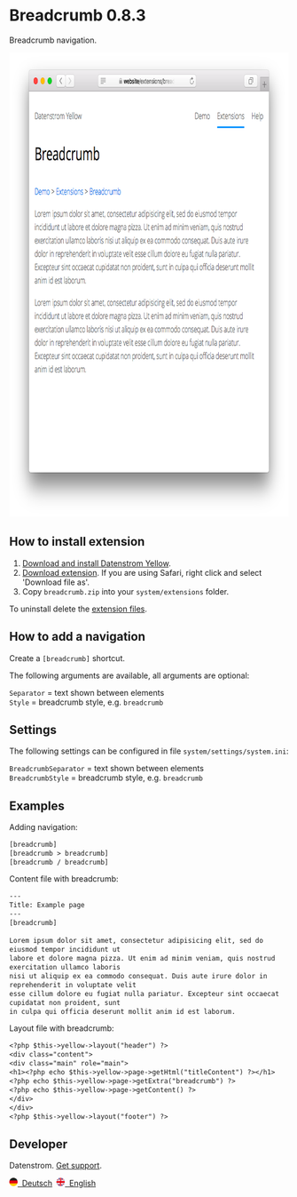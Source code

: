 Breadcrumb 0.8.3
================
Breadcrumb navigation.

<p align="center"><img src="breadcrumb-screenshot.png?raw=true" width="795" height="836" alt="Screenshot"></p>

## How to install extension

1. [Download and install Datenstrom Yellow](https://github.com/datenstrom/yellow/).
2. [Download extension](https://github.com/datenstrom/yellow-extensions/raw/master/zip/breadcrumb.zip). If you are using Safari, right click and select 'Download file as'.
3. Copy `breadcrumb.zip` into your `system/extensions` folder.

To uninstall delete the [extension files](extension.ini).

## How to add a navigation

Create a `[breadcrumb]` shortcut. 

The following arguments are available, all arguments are optional:
 
`Separator` = text shown between elements  
`Style` = breadcrumb style, e.g. `breadcrumb`  

## Settings

The following settings can be configured in file `system/settings/system.ini`:

`BreadcrumbSeparator` = text shown between elements  
`BreadcrumbStyle` = breadcrumb style, e.g. `breadcrumb`  

## Examples

Adding navigation:

    [breadcrumb]
    [breadcrumb > breadcrumb]
    [breadcrumb / breadcrumb]

Content file with breadcrumb:

    ---
    Title: Example page
    ---
    [breadcrumb]
        
    Lorem ipsum dolor sit amet, consectetur adipisicing elit, sed do eiusmod tempor incididunt ut 
    labore et dolore magna pizza. Ut enim ad minim veniam, quis nostrud exercitation ullamco laboris 
    nisi ut aliquip ex ea commodo consequat. Duis aute irure dolor in reprehenderit in voluptate velit 
    esse cillum dolore eu fugiat nulla pariatur. Excepteur sint occaecat cupidatat non proident, sunt 
    in culpa qui officia deserunt mollit anim id est laborum.

Layout file with breadcrumb:

    <?php $this->yellow->layout("header") ?>
    <div class="content">
    <div class="main" role="main">
    <h1><?php echo $this->yellow->page->getHtml("titleContent") ?></h1>
    <?php echo $this->yellow->page->getExtra("breadcrumb") ?>
    <?php echo $this->yellow->page->getContent() ?>
    </div>
    </div>
    <?php $this->yellow->layout("footer") ?>

## Developer

Datenstrom. [Get support](https://datenstrom.se/yellow/help/).

<p>
<a href="README-de.md"><img src="https://raw.githubusercontent.com/datenstrom/yellow-extensions/master/features/help/language-de.png" width="15" height="15" alt="Deutsch">&nbsp; Deutsch</a>&nbsp;
<a href="README.md"><img src="https://raw.githubusercontent.com/datenstrom/yellow-extensions/master/features/help/language-en.png" width="15" height="15" alt="English">&nbsp; English</a>&nbsp;
</p>